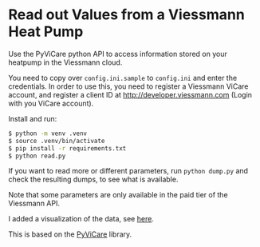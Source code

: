 # Read out Values from a Viessmann Heat Pump

Use the PyViCare python API to access information stored on your heatpump in the Viessmann cloud. 

You need to copy over `config.ini.sample` to `config.ini` and enter the credentials. 
In order to use this, you need to register a Viessmann ViCare account, and register a client ID at http://developer.viessmann.com (Login with you ViCare account).

Install and run: 
```bash
$ python -m venv .venv
$ source .venv/bin/activate
$ pip install -r requirements.txt
$ python read.py
```

If you want to read more or different parameters, run `python dump.py` and check the resulting dumps, to see what is available. 

Note that some parameters are only available in the paid tier of the Viessmann API.

I added a visualization of the data, see [here](heatpump_visuals.ipynb).

This is based on the [PyViCare](https://github.com/openviess/PyViCare) library.
